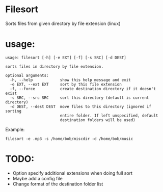 # Filesort
Sorts files from given directory by file extension (linux)

# usage:
```
usage: filesort [-h] [-e EXT] [-f] [-s SRC] [-d DEST]

sorts files in directory by file extension.

optional arguments:
  -h, --help            show this help message and exit
  -e EXT, --ext EXT     sort by this file extension
  -f, --force           create destination directory if it doesn't exist
  -s SRC, --src SRC     sort this directory (default is current directory)
  -d DEST, --dest DEST  move files to this directory (ignored if sorting
                        entire folder. If left unspecified, default
                        destination folders will be used)
```

Example: 
```
filesort -e .mp3 -s /home/bob/miscdir -d /home/bob/music
```
# TODO:
* Option specify additional extensions when doing full sort
* Maybe add a config file
* Change format of the destination folder list 

